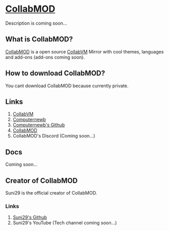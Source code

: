 # [CollabMOD](https://collabmod.cf)

Description is coming soon...

## What is CollabMOD?

[CollabMOD](https://collabmod.cf) is a open source [CollabVM](https://computernewb.com/collab-vm/) Mirror with cool themes, languages and add-ons (add-ons coming soon).

## How to download CollabMOD?

You cant download CollabMOD because currently private.

## Links

1. [CollabVM](https://computernewb.com/collab-vm/)
2. [Computernewb](https://computernewb.com/)
3. [Computernewb's Github](https://github.com/Computernewb/)
4. [CollabMOD](https://collabmod.cf/)
5. CollabMOD's Discord (Coming soon...)

## Docs

Coming soon...

## Creator of CollabMOD

Suni29 is the official creator of CollabMOD.

### Links
1. [Suni29's Github](https://github.com/Suni29-GamePlay/)
2. Suni29's YouTube (Tech channel coming soon...)

#
